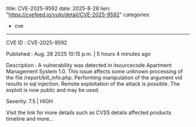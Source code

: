  
title: CVE-2025-9592
date: 2025-8-28
lien: "https://cvefeed.io/vuln/detail/CVE-2025-9592"
categories:
  - cve
---

CVE ID : CVE-2025-9592

Published :  Aug. 28
2025
10:15 p.m. | 5 hours
4 minutes ago

Description : A vulnerability was detected in itsourcecode Apartment Management System 1.0. This issue affects some unknown processing of the file /report/bill_info.php. Performing manipulation of the argument vid results in sql injection. Remote exploitation of the attack is possible. The exploit is now public and may be used.

Severity: 7.5 | HIGH

Visit the link for more details
such as CVSS details
affected products
timeline
and more...
